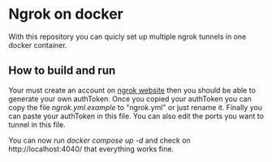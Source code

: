 # Ngrok on docker

With this repository you can quicly set up multiple ngrok tunnels in one docker container.

## How to build and run

Your must create an account on [ngrok website](https://ngrok.com) then you should be able to generate your own authToken.
Once you copied your authToken you can copy the file *ngrok.yml.example* to "ngrok.yml" or just rename it. Finally you can paste your authToken in this file. You can also edit the ports you want to tunnel in this file.

You can now run *docker compose up -d* and check on http://localhost:4040/ that everything works fine.

